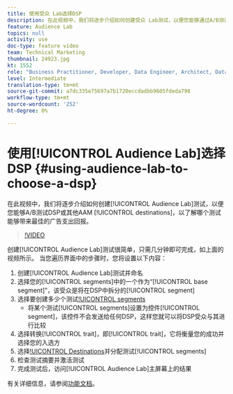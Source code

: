 ```yaml
---
title: 使用受众 Lab选择DSP
description: 在此视频中，我们将逐步介绍如何创建受众 Lab测试，以便您能够通过A/B测试DSP或其他AAM目标，了解哪个目标可以带来最佳广告支出回报。
feature: Audience Lab
topics: null
activity: use
doc-type: feature video
team: Technical Marketing
thumbnail: 24923.jpg
kt: 1552
role: "Business Practitioner, Developer, Data Engineer, Architect, Data Architect, Administrator, Leader"
level: Intermediate
translation-type: tm+mt
source-git-commit: a7dc335e75697a7b1720eccdadbb9605fdeda798
workflow-type: tm+mt
source-wordcount: '252'
ht-degree: 0%

---
```



# 使用[!UICONTROL Audience Lab]选择DSP {#using-audience-lab-to-choose-a-dsp}

在此视频中，我们将逐步介绍如何创建[!UICONTROL Audience Lab]测试，以便您能够A/B测试DSP或其他AAM [!UICONTROL destinations]，以了解哪个测试能够带来最佳的广告支出回报。

>[!VIDEO](https://video.tv.adobe.com/v/24923/?quality=12)

创建[!UICONTROL Audience Lab]测试很简单，只需几分钟即可完成，如上面的视频所示。 当您遍历界面中的步骤时，您将设置以下内容：

1. 创建[!UICONTROL Audience Lab]测试并命名
1. 选择您的[!UICONTROL segments]中的一个作为“[!UICONTROL base segment]”，该受众是将在DSP中拆分的[!UICONTROL segment]
1. 选择要创建多少个测试[!UICONTROL segments](要测试多少个DSP?)
   * 将某个测试[!UICONTROL segments]设置为控件[!UICONTROL segment]，该控件不会发送给任何DSP，这样您就可以将DSP受众与其进行比较
1. 选择转换[!UICONTROL trait]，即[!UICONTROL trait]，它将衡量您的成功并选择您的入选方
1. 选择[!UICONTROL Destinations](即DSP)并分配测试[!UICONTROL segments]
1. 检查测试摘要并激活测试
1. 完成测试后，访问[!UICONTROL Audience Lab]主屏幕上的结果

有关详细信息，请参阅[功能文档](https://marketing.adobe.com/resources/help/en_US/aam/audience-lab.html)。